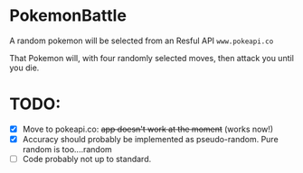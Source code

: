 PokemonBattle
=============

A random pokemon will be selected from an Resful API `www.pokeapi.co`

That Pokemon will, with four randomly selected moves, then attack you until you die.

TODO:
============

- [x] Move to pokeapi.co: <del>app doesn't work at the moment</del> (works now!)
- [x] Accuracy should probably be implemented as pseudo-random. Pure random is too....random
- [ ] Code probably not up to standard.
